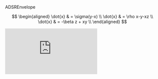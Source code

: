 ADSREnvelope

$$
\begin{aligned}
\dot{x} & = \sigma(y-x) \\
\dot{x} & = \rho x-y-xz \\
\dot{x} & = -\beta z + xy \\
\end{aligned}
$$

![equation](http://latex.codecogs.com/gif.latex?1%2Bsin%28mc%5E2%29%0D%0A)